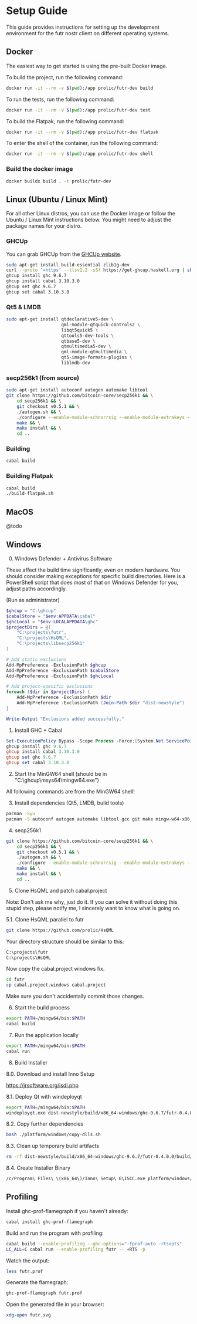 # Setup Guide

This guide provides instructions for setting up the development environment for the futr nostr client on different operating systems.

## Docker

The easiest way to get started is using the pre-built Docker image.

To build the project, run the following command:

```bash
docker run -it --rm -v $(pwd):/app prolic/futr-dev build
```

To run the tests, run the following command:

```bash
docker run -it --rm -v $(pwd):/app prolic/futr-dev test
```

To build the Flatpak, run the following command:

```bash
docker run -it --rm -v $(pwd):/app prolic/futr-dev flatpak
```

To enter the shell of the container, run the following command:

```bash
docker run -it --rm -v $(pwd):/app prolic/futr-dev shell
```

### Build the docker image

```bash
docker buildx build . -t prolic/futr-dev
```

## Linux (Ubuntu / Linux Mint)

For all other Linux distros, you can use the Docker image or follow the Ubuntu / Linux Mint instructions below.
You might need to adjust the package names for your distro.

### GHCUp

You can grab GHCUp from the [GHCUp website](https://www.haskell.org/ghcup/).

```bash
sudo apt-get install build-essential zlib1g-dev
curl --proto '=https' --tlsv1.2 -sSf https://get-ghcup.haskell.org | sh
ghcup install ghc 9.6.7
ghcup install cabal 3.10.3.0
ghcup set ghc 9.6.7
ghcup set cabal 3.10.3.0
```

### Qt5 & LMDB

```bash
sudo apt-get install qtdeclarative5-dev \
                     qml-module-qtquick-controls2 \
                     libqt5quick5 \
                     qttools5-dev-tools \
                     qtbase5-dev \
                     qtmultimedia5-dev \
                     qml-module-qtmultimedia \
                     qt5-image-formats-plugins \
                     liblmdb-dev
```

### secp256k1 (from source)

```bash
sudo apt-get install autoconf autogen automake libtool
git clone https://github.com/bitcoin-core/secp256k1 && \
    cd secp256k1 && \
    git checkout v0.5.1 && \
    ./autogen.sh && \
    ./configure --enable-module-schnorrsig --enable-module-extrakeys --enable-module-ecdh --enable-experimental --enable-module-recovery && \
    make && \
    make install && \
    cd ..
```


### Building

```bash
cabal build
```

### Building Flatpak

```bash
cabal build
./build-flatpak.sh
```

## MacOS

@todo

## Windows

0. Windows Defender + Antivirus Software

These affect the build time significantly, even on modern hardware. You should consider making exceptions for specific build directories. Here is a PowerShell script that does most of that on Windows Defender for you, adjust paths accordingly.

(Run as administrator)

```powershell
$ghcup = "C:\ghcup"
$cabalStore = "$env:APPDATA\cabal"
$ghcLocal = "$env:LOCALAPPDATA\ghc"
$projectDirs = @(
    "C:\projects\futr",
    "C:\projects\HsQML",
    "C:\projects\libsecp256k1"
)

# Add static exclusions
Add-MpPreference -ExclusionPath $ghcup
Add-MpPreference -ExclusionPath $cabalStore
Add-MpPreference -ExclusionPath $ghcLocal

# Add project-specific exclusions
foreach ($dir in $projectDirs) {
    Add-MpPreference -ExclusionPath $dir
    Add-MpPreference -ExclusionPath (Join-Path $dir "dist-newstyle")
}

Write-Output "Exclusions added successfully."
```

1. Install GHC + Cabal

```powershell
Set-ExecutionPolicy Bypass -Scope Process -Force;[System.Net.ServicePointManager]::SecurityProtocol = [System.Net.ServicePointManager]::SecurityProtocol -bor 3072; try { Invoke-Command -ScriptBlock ([ScriptBlock]::Create((Invoke-WebRequest https://www.haskell.org/ghcup/sh/bootstrap-haskell.ps1 -UseBasicParsing))) -ArgumentList $true } catch { Write-Error $_ }
ghcup install ghc 9.6.7
ghcup install cabal 3.10.3.0
ghcup set ghc 9.6.7
ghcup set cabal 3.10.3.0
```

2. Start the MinGW64 shell (should be in "C:\ghcup\msys64\mingw64.exe")

All following commands are from the MinGW64 shell!

3. Install dependencies (Qt5, LMDB, build tools)

```bash
pacman -Syu
pacman -S autoconf autogen automake libtool gcc git make mingw-w64-x86_64-qt5-base mingw-w64-x86_64-qt5-declarative mingw-w64-x86_64-qt5-graphicaleffects mingw-w64-x86_64-qt5-imageformats mingw-w64-x86_64-qt5-multimedia mingw-w64-x86_64-qt5-quickcontrols2 mingw-w64-x86_64-qt5-svg mingw-w64-x86_64-qt5-tools mingw-w64-x86_64-qt5-translations mingw-w64-x86_64-qt5-winextras mingw-w64-x86_64-openssl mingw-w64-x86_64-angleproject mingw-w64-x86_64-lmdb mingw-w64-x86_64-libunwind msys2-runtime mingw-w64-x86_64-toolchain mingw-w64-x86_64-make

```

4. secp256k1

```bash
git clone https://github.com/bitcoin-core/secp256k1 && \
    cd secp256k1 && \
    git checkout v0.5.1 && \
    ./autogen.sh && \
    ./configure --enable-module-schnorrsig --enable-module-extrakeys --enable-module-ecdh --enable-experimental --enable-module-recovery && \
    make && \
    make install && \
    cd ..
```

5. Clone HsQML and patch cabal.project

Note: Don't ask me why, just do it. If you can solve it without doing this stupid step, please notify me, I sincerely want to know what is going on.

5.1. Clone HsQML parallel to futr

```bash
git clone https://github.com/prolic/HsQML
```

Your directory structure should be similar to this:

```bash
C:\projects\futr
C:\projects\HsQML
```

Now copy the cabal.project windows fix.

```bash
cd futr
cp cabal.project.windows cabal.project
```

Make sure you don't accidentally commit those changes.

6. Start the build process

```bash
export PATH=/mingw64/bin:$PATH
cabal build
```

7. Run the application locally

```bash
export PATH=/mingw64/bin:$PATH
cabal run
```

8. Build Installer

8.0. Download and install Inno Setup

https://jrsoftware.org/isdl.php

8.1. Deploy Qt with windeployqt

```bash
export PATH=/mingw64/bin:$PATH
windeployqt.exe dist-newstyle/build/x86_64-windows/ghc-9.6.7/futr-0.4.0.0/build/futr/futr.exe --qmldir=resources/qml
```

8.2. Copy further dependencies

```bash
bash ./platform/windows/copy-dlls.sh
```

8.3. Clean up temporary build artifacts

```bash
rm -rf dist-newstyle/build/x86_64-windows/ghc-9.6.7/futr-0.4.0.0/build/futr/futr-tmp
```

8.4. Create Installer Binary

```bash
/c/Program\ Files\ \(x86_64\)/Inno\ Setup\ 6\ISCC.exe platform/windows/innosetup.iss
```

## Profiling

Install ghc-prof-flamegraph if you haven't already:

```bash
cabal install ghc-prof-flamegraph
```

Build and run the program with profiling:

```bash
cabal build --enable-profiling --ghc-options="-fprof-auto -rtsopts"
LC_ALL=C cabal run --enable-profiling futr -- +RTS -p
```

Watch the output:

```bash
less futr.prof
```

Generate the flamegraph:

```bash
ghc-prof-flamegraph futr.prof
```

Open the generated file in your browser:

```bash
xdg-open futr.svg
```
